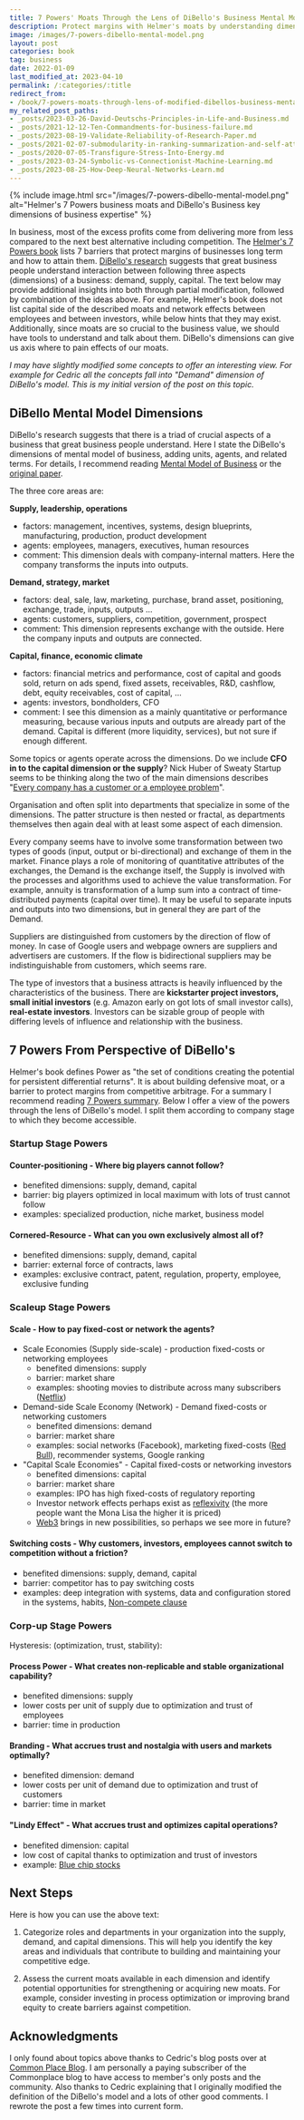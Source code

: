 ```yaml
---
title: 7 Powers' Moats Through the Lens of DiBello's Business Mental Model
description: Protect margins with Helmer's moats by understanding dimensions of demand, supply, and capital.
image: /images/7-powers-dibello-mental-model.png
layout: post
categories: book
tag: business
date: 2022-01-09
last_modified_at: 2023-04-10
permalink: /:categories/:title
redirect_from:
- /book/7-powers-moats-through-lens-of-modified-dibellos-business-mental-model
my_related_post_paths:
- _posts/2023-03-26-David-Deutschs-Principles-in-Life-and-Business.md
- _posts/2021-12-12-Ten-Commandments-for-business-failure.md
- _posts/2023-08-19-Validate-Reliability-of-Research-Paper.md
- _posts/2021-02-07-submodularity-in-ranking-summarization-and-self-attention.md
- _posts/2020-07-05-Transfigure-Stress-Into-Energy.md
- _posts/2023-03-24-Symbolic-vs-Connectionist-Machine-Learning.md
- _posts/2023-08-25-How-Deep-Neural-Networks-Learn.md
---
```



{% include image.html src="/images/7-powers-dibello-mental-model.png" alt="Helmer's 7 Powers business moats and DiBello's Business key dimensions of business expertise" %}

In business, most of the excess profits come from delivering more from less compared to the next best alternative including competition.
The [Helmer's 7 Powers book](https://www.goodreads.com/book/show/32816087-7-powers) lists 7 barriers that protect margins of businesses long term and how to attain them.
[DiBello's research](https://wtri.com/wp-content/uploads/2015/06/Informed-By-Knowledge-Chapter-12.pdf) suggests that great business people understand interaction between following three aspects (dimensions) of a business: demand, supply, capital.
The text below may provide additional insights into both through partial modification, followed by combination of the ideas above.
For example, Helmer's book does not list capital side of the described moats and network effects between employees and between investors, while below hints that they may exist.
Additionally, since moats are so crucial to the business value, we should have tools to understand and talk about them.
DiBello's dimensions can give us axis where to pain effects of our moats.


_I may have slightly modified some concepts to offer an interesting view._
_For example for Cedric all the concepts fall into "Demand" dimension of DiBello's model._
_This is my initial version of the post on this topic._


## DiBello Mental Model Dimensions
DiBello's research suggests that there is a triad of crucial aspects of a business that great business people understand.
Here I state the DiBello's dimensions of mental model of business, adding units, agents, and related terms.
For details, I recommend reading [Mental Model of Business](https://commoncog.com/blog/business-mental-model/) or the [original paper](https://wtri.com/wp-content/uploads/2015/06/Informed-By-Knowledge-Chapter-12.pdf).

The three core areas are:

**Supply, leadership, operations**
- factors: management, incentives, systems, design blueprints, manufacturing, production, product development
- agents: employees, managers, executives, human resources
- comment: This dimension deals with company-internal matters. Here the company transforms the inputs into outputs.

**Demand, strategy, market**
- factors: deal, sale, law, marketing, purchase, brand asset, positioning, exchange, trade, inputs, outputs ...
- agents: customers, suppliers, competition, government, prospect
- comment: This dimension represents exchange with the outside. Here the company inputs and outputs are connected.

**Capital, finance, economic climate**
- factors: financial metrics and performance, cost of capital and goods sold, return on ads spend, fixed assets, receivables, R&D, cashflow, debt, equity receivables, cost of capital,  ...
- agents: investors, bondholders, CFO
- comment: I see this dimension as a mainly quantitative or performance measuring, because various inputs and outputs are already part of the demand. Capital is different (more liquidity, services), but not sure if enough different.

Some topics or agents operate across the dimensions. Do we include **CFO in to the capital dimension or the supply**?
Nick Huber of Sweaty Startup seems to be thinking along the two of the main dimensions describes "[Every company has a customer or a employee problem](https://www.youtube.com/watch?v=OJmT9n0XbIU)".

Organisation and often split into departments that specialize in some of the dimensions.
The patter structure is then nested or fractal, as departments themselves then again deal with at least some aspect of each dimension.

Every company seems have to involve some transformation between two types of goods (input, output or bi-directional) and exchange of them in the market.
Finance plays a role of monitoring of quantitative attributes of the exchanges, the Demand is the exchange itself, the Supply is involved with the processes and algorithms used to achieve the value transformation. For example, annuity is transformation of a lump sum into a contract of time-distributed payments (capital over time). It may be useful to separate inputs and outputs into two dimensions, but in general they are part of the Demand.

Suppliers are distinguished from customers by the direction of flow of money. In case of Google users and webpage owners are suppliers and advertisers are customers. If the flow is bidirectional suppliers may be indistinguishable from customers, which seems rare.

The type of investors that a business attracts is heavily influenced by the characteristics of the business. There are **kickstarter project investors, small initial investors** (e.g. Amazon early on got lots of small investor calls), **real-estate investors**. Investors can be sizable group of people with differing levels of influence and relationship with the business.


## 7 Powers From Perspective of DiBello's 
Helmer's book defines Power as "the set of conditions creating the potential for persistent differential returns".
It is about building defensive moat, or a barrier to protect margins from competitive arbitrage.
For a summary I recommend reading [7 Powers summary](https://commoncog.com/blog/7-powers-summary/).
Below I offer a view of the powers through the lens of DiBello's model.
I split them according to company stage to which they become accessible.


### Startup Stage Powers
#### Counter-positioning - Where big players cannot follow?
- benefited dimensions: supply, demand, capital
- barrier: big players optimized in local maximum with lots of trust cannot follow
- examples: specialized production, niche market, business model

#### Cornered-Resource - What can you own exclusively almost all of?
- benefited dimensions: supply, demand, capital
- barrier: external force of contracts, laws
- examples: exclusive contract, patent, regulation, property, employee, exclusive funding

### Scaleup Stage Powers
#### Scale - How to pay fixed-cost or network the agents?
- Scale Economies (Supply side-scale) - production fixed-costs or networking employees
    - benefited dimensions: supply
    - barrier: market share
    - examples: shooting movies to distribute across many subscribers ([Netflix](https://en.wikipedia.org/wiki/Netflix))
- Demand-side Scale Economy (Network) - Demand fixed-costs or networking customers
    - benefited dimensions: demand
    - barrier: market share
    - examples: social networks (Facebook), marketing fixed-costs ([Red Bull](https://en.wikipedia.org/wiki/Red_Bull)), recommender systems, Google ranking
- "Capital Scale Economies" - Capital fixed-costs or networking investors
  - benefited dimensions: capital
  - barrier: market share
  - examples: IPO has high fixed-costs of regulatory reporting
  - Investor network effects perhaps exist as [reflexivity](https://en.wikipedia.org/wiki/Reflexivity_(social_theory)#In_economics) (the more people want the Mona Lisa the higher it is priced)
  - [Web3](https://en.wikipedia.org/wiki/Web3) brings in new possibilities, so perhaps we see more in future?

#### Switching costs - Why customers, investors, employees cannot switch to competition without a friction?
- benefited dimensions: supply, demand, capital
- barrier: competitor has to pay switching costs
- examples: deep integration with systems, data and configuration stored in the systems, habits, [Non-compete clause](https://en.wikipedia.org/wiki/Non-compete_clause)


### Corp-up Stage Powers
Hysteresis: (optimization, trust, stability):

#### Process Power - What creates non-replicable and stable organizational capability?
- benefited dimensions: supply
- lower costs per unit of supply due to optimization and trust of employees
- barrier: time in production

#### Branding - What accrues trust and nostalgia with users and markets optimally?
- benefited dimension: demand
- lower costs per unit of demand due to optimization and trust of customers
- barrier: time in market

#### "Lindy Effect" - What accrues trust and optimizes capital operations?
- benefited dimension: capital
- low cost of capital thanks to optimization and trust of investors
- example: [Blue chip stocks](https://en.wikipedia.org/wiki/Blue_chip_(stock_market))


## Next Steps

Here is how you can use the above text:

1. Categorize roles and departments in your organization into the supply, demand, and capital dimensions. This will help you identify the key areas and individuals that contribute to building and maintaining your competitive edge.

2. Assess the current moats available in each dimension and identify potential opportunities for strengthening or acquiring new moats. For example, consider investing in process optimization or improving brand equity to create barriers against competition.


## Acknowledgments
I only found about topics above thanks to Cedric's blog posts over at [Common Place Blog](https://commoncog.com/blog/).
I am personally a paying subscriber of the Commonplace blog to have access to member's only posts and the community.
Also thanks to Cedric explaining that I originally modified the definition of the DiBello's model and a lots of other good comments.
I rewrote the post a few times into current form.

